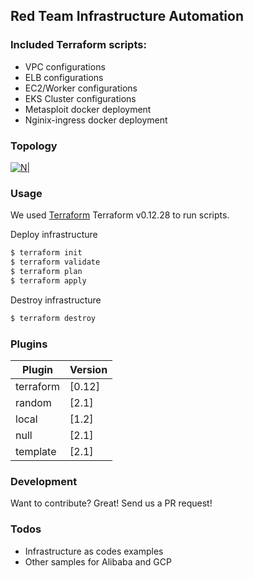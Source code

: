 ## Red Team Infrastructure Automation


### Included Terraform scripts:
  - VPC configurations
  - ELB configurations
  - EC2/Worker configurations
  - EKS Cluster configurations
  - Metasploit docker deployment
  - Nginix-ingress docker deployment


### Topology

[![N|](https://hitcat.red/assets/img/topology.png)](https://hitcat.red/)

### Usage

We used  [Terraform](https://www.terraform.io/) Terraform v0.12.28 to run scripts.

Deploy infrastructure
```sh
$ terraform init
$ terraform validate
$ terraform plan
$ terraform apply
```

Destroy infrastructure

```sh
$ terraform destroy
```

### Plugins


| Plugin | Version |
| ------ | ------ |
| terraform | [0.12] |
| random | [2.1] |
| local | [1.2] |
| null | [2.1] |
| template | [2.1] |


### Development

Want to contribute? Great! Send us a PR request! 

### Todos

 - Infrastructure as codes examples
 - Other samples for Alibaba and GCP


